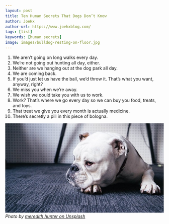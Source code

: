 ```yaml
---
layout: post
title: Ten Human Secrets That Dogs Don’t Know
author: JoeHx
author-url: https://www.joehxblog.com/
tags: [list]
keywords: [human secrets]
image: images/bulldog-resting-on-floor.jpg
---
```


1. We aren’t going on long walks every day.
2. We’re not going out hunting all day, either.
3. Neither are we hanging out at the dog park all day.
4. We are coming back.
5. If you’d just let us have the ball, we’d throw it. That’s what you want, anyway, right?
6. We miss you when we’re away.
7. We wish we could take you with us to work.
8. Work? That’s where we go every day so we can buy you food, treats, and toys.
9. That treat we give you every month is actually medicine.
10. There’s secretly a pill in this piece of bologna.


![Bulldog Resting on the Floor](/images/bulldog-resting-on-floor.jpg)
*Photo by [meredith hunter on Unsplash](https://unsplash.com/photos/iS0Aq3QPsJ4)*
